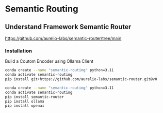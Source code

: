 # Semantic Routing

## Understand Framework Semantic Router

<https://github.com/aurelio-labs/semantic-router/tree/main>

### Installation

Build a Coutom Encoder using Ollama Client

```bash
conda create --name "semantic-routing" python=3.11
conda activate semantic-routing
pip install git+https://github.com/aurelio-labs/semantic-router.git@v0.1.0.dev2
```

```bash
conda create --name "semantic-routing" python=3.11
conda activate semantic-routing
pip install semantic-router
pip install ollama
pip install openai
```
